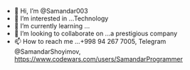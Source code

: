 - 👋 Hi, I’m @Samandar003
- 👀 I’m interested in ...Technology
- 🌱 I’m currently learning ...
- 💞️ I’m looking to collaborate on ...a prestigious company
- 📫 How to reach me ...+998 94 267 7005, Telegram @SamandarShoyimov, https://www.codewars.com/users/SamandarProgrammer

<!---
Samandar003/Samandar003 is a ✨ special ✨ repository because its `README.md` (this file) appears on your GitHub profile.
You can click the Preview link to take a look at your changes.
--->

